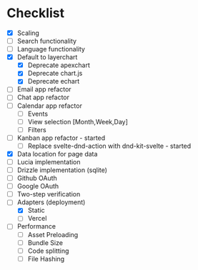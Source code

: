# Checklist

- [x] Scaling
- [ ] Search functionality
- [ ] Language functionality
- [x] Default to layerchart
  - [x] Deprecate apexchart
  - [x] Deprecate chart.js
  - [x] Deprecate echart
- [ ] Email app refactor
- [ ] Chat app refactor
- [ ] Calendar app refactor
  - [ ] Events
  - [ ] View selection [Month,Week,Day]
  - [ ] Filters
- [ ] Kanban app refactor - started
  - [ ] Replace svelte-dnd-action with dnd-kit-svelte - started
- [x] Data location for page data
- [ ] Lucia implementation
- [ ] Drizzle implementation (sqlite)
- [ ] Github OAuth
- [ ] Google OAuth
- [ ] Two-step verification
- [ ] Adapters (deployment)
  - [x] Static
  - [ ] Vercel
- [ ] Performance
  - [ ] Asset Preloading
  - [ ] Bundle Size
  - [ ] Code splitting
  - [ ] File Hashing

